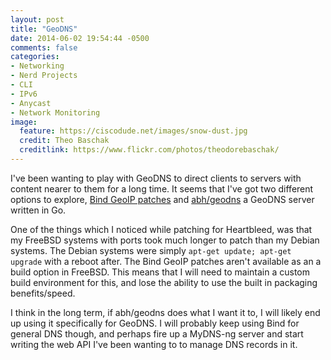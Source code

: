 ```yaml
---
layout: post
title: "GeoDNS"
date: 2014-06-02 19:54:44 -0500
comments: false
categories:
- Networking
- Nerd Projects
- CLI
- IPv6
- Anycast
- Network Monitoring
image:
  feature: https://ciscodude.net/images/snow-dust.jpg
  credit: Theo Baschak
  creditlink: https://www.flickr.com/photos/theodorebaschak/
---
```

I've been wanting to play with GeoDNS to direct clients to servers with content nearer to them for a long time. It seems that I've got two different options to explore, [Bind GeoIP patches](https://code.google.com/p/bind-geoip/) and [abh/geodns](https://github.com/abh/geodns) a GeoDNS server written in Go.

One of the things which I noticed while patching for Heartbleed, was that my FreeBSD systems with ports took much longer to patch than my Debian systems. The Debian systems were simply `apt-get update; apt-get upgrade` with a reboot after. The Bind GeoIP patches aren't available as an a build option in FreeBSD. This means that I will need to maintain a custom build environment for this, and lose the ability to use the built in packaging benefits/speed.

I think in the long term, if abh/geodns does what I want it to, I will likely end up using it specifically for GeoDNS. I will probably keep using Bind for general DNS though, and perhaps fire up a MyDNS-ng server and start writing the web API I've been wanting to to manage DNS records in it.
